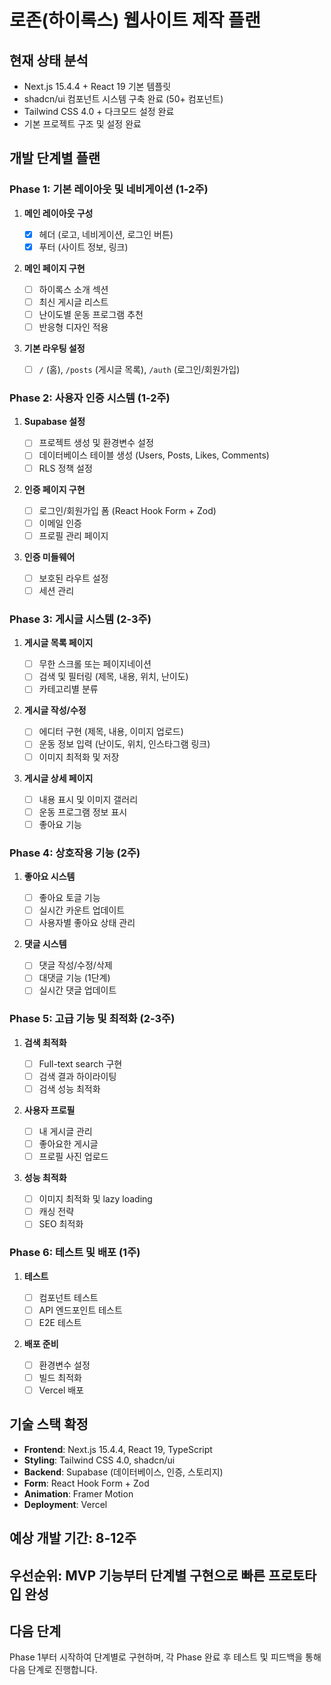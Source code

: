# 로존(하이록스) 웹사이트 제작 플랜

## **현재 상태 분석**

- Next.js 15.4.4 + React 19 기본 템플릿
- shadcn/ui 컴포넌트 시스템 구축 완료 (50+ 컴포넌트)
- Tailwind CSS 4.0 + 다크모드 설정 완료
- 기본 프로젝트 구조 및 설정 완료

## **개발 단계별 플랜**

### **Phase 1: 기본 레이아웃 및 네비게이션 (1-2주)**

1. **메인 레이아웃 구성**

   - [x] 헤더 (로고, 네비게이션, 로그인 버튼)
   - [x] 푸터 (사이트 정보, 링크)

2. **메인 페이지 구현**

   - [ ] 하이록스 소개 섹션
   - [ ] 최신 게시글 리스트
   - [ ] 난이도별 운동 프로그램 추천
   - [ ] 반응형 디자인 적용

3. **기본 라우팅 설정**
   - [ ] `/` (홈), `/posts` (게시글 목록), `/auth` (로그인/회원가입)

### **Phase 2: 사용자 인증 시스템 (1-2주)**

1. **Supabase 설정**

   - [ ] 프로젝트 생성 및 환경변수 설정
   - [ ] 데이터베이스 테이블 생성 (Users, Posts, Likes, Comments)
   - [ ] RLS 정책 설정

2. **인증 페이지 구현**

   - [ ] 로그인/회원가입 폼 (React Hook Form + Zod)
   - [ ] 이메일 인증
   - [ ] 프로필 관리 페이지

3. **인증 미들웨어**
   - [ ] 보호된 라우트 설정
   - [ ] 세션 관리

### **Phase 3: 게시글 시스템 (2-3주)**

1. **게시글 목록 페이지**

   - [ ] 무한 스크롤 또는 페이지네이션
   - [ ] 검색 및 필터링 (제목, 내용, 위치, 난이도)
   - [ ] 카테고리별 분류

2. **게시글 작성/수정**

   - [ ] 에디터 구현 (제목, 내용, 이미지 업로드)
   - [ ] 운동 정보 입력 (난이도, 위치, 인스타그램 링크)
   - [ ] 이미지 최적화 및 저장

3. **게시글 상세 페이지**
   - [ ] 내용 표시 및 이미지 갤러리
   - [ ] 운동 프로그램 정보 표시
   - [ ] 좋아요 기능

### **Phase 4: 상호작용 기능 (2주)**

1. **좋아요 시스템**

   - [ ] 좋아요 토글 기능
   - [ ] 실시간 카운트 업데이트
   - [ ] 사용자별 좋아요 상태 관리

2. **댓글 시스템**
   - [ ] 댓글 작성/수정/삭제
   - [ ] 대댓글 기능 (1단계)
   - [ ] 실시간 댓글 업데이트

### **Phase 5: 고급 기능 및 최적화 (2-3주)**

1. **검색 최적화**

   - [ ] Full-text search 구현
   - [ ] 검색 결과 하이라이팅
   - [ ] 검색 성능 최적화

2. **사용자 프로필**

   - [ ] 내 게시글 관리
   - [ ] 좋아요한 게시글
   - [ ] 프로필 사진 업로드

3. **성능 최적화**
   - [ ] 이미지 최적화 및 lazy loading
   - [ ] 캐싱 전략
   - [ ] SEO 최적화

### **Phase 6: 테스트 및 배포 (1주)**

1. **테스트**

   - [ ] 컴포넌트 테스트
   - [ ] API 엔드포인트 테스트
   - [ ] E2E 테스트

2. **배포 준비**
   - [ ] 환경변수 설정
   - [ ] 빌드 최적화
   - [ ] Vercel 배포

## **기술 스택 확정**

- **Frontend**: Next.js 15.4.4, React 19, TypeScript
- **Styling**: Tailwind CSS 4.0, shadcn/ui
- **Backend**: Supabase (데이터베이스, 인증, 스토리지)
- **Form**: React Hook Form + Zod
- **Animation**: Framer Motion
- **Deployment**: Vercel

## **예상 개발 기간**: 8-12주

## **우선순위**: MVP 기능부터 단계별 구현으로 빠른 프로토타입 완성

## **다음 단계**

Phase 1부터 시작하여 단계별로 구현하며, 각 Phase 완료 후 테스트 및 피드백을 통해 다음 단계로 진행합니다.
